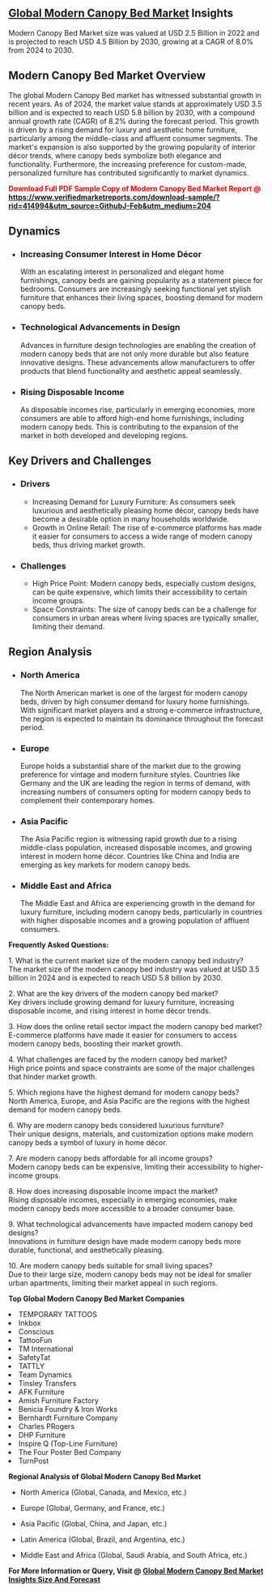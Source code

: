 <h2><a href="https://www.verifiedmarketreports.com/download-sample/?rid=414994&amp;utm_source=GithubJ&amp;utm_medium=204" target="_blank">Global Modern Canopy Bed Market</a> Insights</h2><p>Modern Canopy Bed Market size was valued at USD 2.5 Billion in 2022 and is projected to reach USD 4.5 Billion by 2030, growing at a CAGR of 8.0% from 2024 to 2030.</p><p><h2>Modern Canopy Bed Market Overview</h2> <p>The global Modern Canopy Bed market has witnessed substantial growth in recent years. As of 2024, the market value stands at approximately USD 3.5 billion and is expected to reach USD 5.8 billion by 2030, with a compound annual growth rate (CAGR) of 8.2% during the forecast period. This growth is driven by a rising demand for luxury and aesthetic home furniture, particularly among the middle-class and affluent consumer segments. The market's expansion is also supported by the growing popularity of interior décor trends, where canopy beds symbolize both elegance and functionality. Furthermore, the increasing preference for custom-made, personalized furniture has contributed significantly to market dynamics. <p><b><p><span class=""><span style="color: #ff0000;"><strong>Download Full PDF Sample Copy of Modern Canopy Bed Market Report</strong> @ </span><a href="https://www.verifiedmarketreports.com/download-sample/?rid=414994&amp;utm_source=GithubJ-Feb&amp;utm_medium=204" target="_blank">https://www.verifiedmarketreports.com/download-sample/?rid=414994&amp;utm_source=GithubJ-Feb&amp;utm_medium=204</a></span></p></b></p> <h2>Dynamics</h2> <ul> <li><h3>Increasing Consumer Interest in Home Décor</h3> With an escalating interest in personalized and elegant home furnishings, canopy beds are gaining popularity as a statement piece for bedrooms. Consumers are increasingly seeking functional yet stylish furniture that enhances their living spaces, boosting demand for modern canopy beds.</li> <li><h3>Technological Advancements in Design</h3> Advances in furniture design technologies are enabling the creation of modern canopy beds that are not only more durable but also feature innovative designs. These advancements allow manufacturers to offer products that blend functionality and aesthetic appeal seamlessly.</li> <li><h3>Rising Disposable Income</h3> As disposable incomes rise, particularly in emerging economies, more consumers are able to afford high-end home furnishings, including modern canopy beds. This is contributing to the expansion of the market in both developed and developing regions.</li> </ul> <h2>Key Drivers and Challenges</h2> <ul> <li><h3>Drivers</h3> <ul> <li>Increasing Demand for Luxury Furniture: As consumers seek luxurious and aesthetically pleasing home décor, canopy beds have become a desirable option in many households worldwide.</li> <li>Growth in Online Retail: The rise of e-commerce platforms has made it easier for consumers to access a wide range of modern canopy beds, thus driving market growth.</li> </ul> </li> <li><h3>Challenges</h3> <ul> <li>High Price Point: Modern canopy beds, especially custom designs, can be quite expensive, which limits their accessibility to certain income groups.</li> <li>Space Constraints: The size of canopy beds can be a challenge for consumers in urban areas where living spaces are typically smaller, limiting their demand.</li> </ul> </li> </ul> <h2>Region Analysis</h2> <ul> <li><h3>North America</h3> The North American market is one of the largest for modern canopy beds, driven by high consumer demand for luxury home furnishings. With significant market players and a strong e-commerce infrastructure, the region is expected to maintain its dominance throughout the forecast period.</li> <li><h3>Europe</h3> Europe holds a substantial share of the market due to the growing preference for vintage and modern furniture styles. Countries like Germany and the UK are leading the region in terms of demand, with increasing numbers of consumers opting for modern canopy beds to complement their contemporary homes.</li> <li><h3>Asia Pacific</h3> The Asia Pacific region is witnessing rapid growth due to a rising middle-class population, increased disposable incomes, and growing interest in modern home décor. Countries like China and India are emerging as key markets for modern canopy beds.</li> <li><h3>Middle East and Africa</h3> The Middle East and Africa are experiencing growth in the demand for luxury furniture, including modern canopy beds, particularly in countries with higher disposable incomes and a growing population of affluent consumers.</li> </ul> <p><b>Frequently Asked Questions:</b></p> <p>1. What is the current market size of the modern canopy bed industry? <br> The market size of the modern canopy bed industry was valued at USD 3.5 billion in 2024 and is expected to reach USD 5.8 billion by 2030.</p> <p>2. What are the key drivers of the modern canopy bed market? <br> Key drivers include growing demand for luxury furniture, increasing disposable income, and rising interest in home décor trends.</p> <p>3. How does the online retail sector impact the modern canopy bed market? <br> E-commerce platforms have made it easier for consumers to access modern canopy beds, boosting their market growth.</p> <p>4. What challenges are faced by the modern canopy bed market? <br> High price points and space constraints are some of the major challenges that hinder market growth.</p> <p>5. Which regions have the highest demand for modern canopy beds? <br> North America, Europe, and Asia Pacific are the regions with the highest demand for modern canopy beds.</p> <p>6. Why are modern canopy beds considered luxurious furniture? <br> Their unique designs, materials, and customization options make modern canopy beds a symbol of luxury in home décor.</p> <p>7. Are modern canopy beds affordable for all income groups? <br> Modern canopy beds can be expensive, limiting their accessibility to higher-income groups.</p> <p>8. How does increasing disposable income impact the market? <br> Rising disposable incomes, especially in emerging economies, make modern canopy beds more accessible to a broader consumer base.</p> <p>9. What technological advancements have impacted modern canopy bed designs? <br> Innovations in furniture design have made modern canopy beds more durable, functional, and aesthetically pleasing.</p> <p>10. Are modern canopy beds suitable for small living spaces? <br> Due to their large size, modern canopy beds may not be ideal for smaller urban apartments, limiting their market appeal in such regions.</p> </p><p><strong>Top Global Modern Canopy Bed Market Companies</strong></p><div data-test-id=""><p><li>TEMPORARY TATTOOS</li><li> Inkbox</li><li> Conscious</li><li> TattooFun</li><li> TM International</li><li> SafetyTat</li><li> TATTLY</li><li> Team Dynamics</li><li> Tinsley Transfers</li><li> AFK Furniture</li><li> Amish Furniture Factory</li><li> Benicia Foundry & Iron Works</li><li> Bernhardt Furniture Company</li><li> Charles PRogers</li><li> DHP Furniture</li><li> Inspire Q (Top-Line Furniture)</li><li> The Four Poster Bed Company</li><li> TurnPost</li></p><div><strong>Regional Analysis of&nbsp;Global Modern Canopy Bed Market</strong></div><ul><li dir="ltr"><p dir="ltr">North America&nbsp;(Global, Canada, and Mexico, etc.)</p></li><li dir="ltr"><p dir="ltr">Europe (Global, Germany, and France, etc.)</p></li><li dir="ltr"><p dir="ltr">Asia Pacific&nbsp;(Global, China, and Japan, etc.)</p></li><li dir="ltr"><p dir="ltr">Latin America&nbsp;(Global, Brazil, and Argentina, etc.)</p></li><li dir="ltr">Middle East and Africa&nbsp;(Global, Saudi Arabia, and South Africa, etc.)</li></ul><p><strong>For More Information or Query, Visit @&nbsp;</strong><strong><a href="https://www.verifiedmarketreports.com/product/modern-canopy-bed-market/?utm_source=GithubJ&amp;utm_medium=204" target="_blank">Global Modern Canopy Bed Market Insights Size And Forecast</a></strong></p></div>
